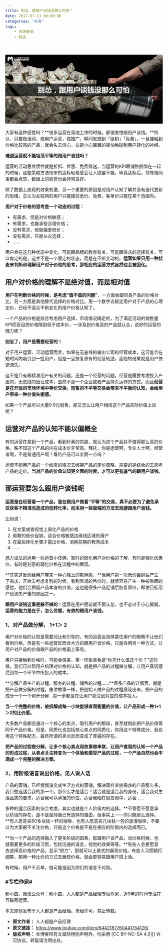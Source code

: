 ```yaml
---
title: 别怂，跟用户谈钱没那么可怕！
date: 2017-07-13 00:00:00
categories: "开发"
tags:
	- 市场营销
	- 科技

---
```


![别怂，跟用户谈钱没那么可怕！][NMJ2-2QFA-AJQI.jpg]

大家有这种感觉吗？**很多运营在落地工作的时候，都很害怕跟用户谈钱。**所以，只要做活动，做用户运营，做推广，瞬间就想到「促销」「免费」，一旦接触到价格比较高的产品，就会失去信心，总是小心翼翼的害怕触碰到用户转化的神经。

**难道运营就不能坦荡平等的跟用户谈钱吗？**

运营的活动思维惯性就是折扣、优惠、免费赠送，当运营的KPI跟销售捆绑在一起的时候，这些策略方法带来的达标轻易感会让人欲罢不能，毕竟达标后，领导跟同事都会点赞，数据上的感觉也会非常良好。

除了数据上直观的效果刺激，另一个重要的原因是对用户认知了解并没有迭代更新的思维，总认为互联网的用户只能接受低价、免费，客单价只能在某个范围内。

**用户对于价格的思考是一个动态的过程：**

 *  有需求，但是对价格敏感；
 *  有需求，也能承担合理价格；
 *  没有需求，但就偏爱低价；
 *  没有需求，只是从众选择；
 *  ……

用户会在这几种状态中变化，可能跟品牌的教育有关，可能跟需求的选择有关。可以肯定的是，这并不是一个固定的状态，而是在不断变动的。**运营如果只用一种状态来判断和理解用户对于价格的思考，那相应的运营方式自然也会被固化。**

## 用户对价格的理解不是绝对值，而是相对值 ##

**用户在判断价格的时候，是考虑“值不值的问题”**，一方面会跟同类产品的价格对比，另一方面是其他替代选择的价格对比。用一个数字去框定用户对于产品的心理定价，已经不适合不断变化的用户价格认知了。

一个产品的价格是综合考虑用户选择，市场情况确定的，为了满足活动的销售量KPI而盲目把价格降到低于成本价，一涉及到价格高的产品就认怂，说好的运营的魄力呢？

**别忘了，用户是需要经营的！**

对于用户运营、活动运营而言，如果在无底线的输出公司的经营成本，这可能会在短时间内吸引到一批用户，但是一旦恢复原有的经营轨迹，面临的结果就是用户快速流失。

这不是只有跟精准用户有关的问题，还是一个经营的问题。经营是需要考虑投入产出的，无底线的出让成本，显然不是一个企业或者产品持久运作的方式。而且**经营是在开放的市场环境中等价交换，短暂的不平等交易会带来不平衡的认知，会给用户带来一种价值失衡感。**

如果一个产品可以大量9.9元销售，那又怎么让用户相信这个产品实际价值上百呢？

## 运营对产品的认知不能以偏概全 ##

有的运营在拿到一个产品，看到朴素的包装，就认为这个产品并不值得那么高的价格，殊不知这个产品的内在成本价非常高。拜托，你是运营啊，专业人士啊，经营者啊，不是普通用户啊？看待产品可以全面一点吗？

运营不能用产品的一个维度的情况去绑架产品的定价策略，需要的是综合的去思考产品的定价。**当对产品的价值认知更全面的时候，才可以更有底气的跟用户谈钱。**

## 那运营要怎么跟用户谈钱呢 ##

**运营是在经营着一个产品，是在跟用户做着“平等”的交易，真不必要为了避免承受获客不精准而造成的低转化率，而采用一些极端的方法去规避跟用户谈钱。**

比如说：

1.  在文案或者视觉上弱化产品的价格
2.  频繁的低价促销，迎合价格敏感边缘线区域的用户
3.  在最后转化步骤才露出价格，消耗前期的教育成本
4.  ……

想方设法的运用一些运营小伎俩，暂时的弱化用户对价格的了解，有时是强化优惠价，有时是刻意的弱化价格在流程中的展现。

**其实这反而给用户带来一种心理上的欺瞒感，**当用户第一次低价尝鲜后产生了需求，开始去考虑复购的时候，看到常规的售价时，就很容易产生一种被欺瞒的感觉，他们会质疑产品本身的价值，这也是很多产品促销后恢复原价，即使目标用户也流失严重的原因之一。

**跟用户谈钱这事是躲不掉的**！运营在用户面前就不要认怂，也不必过于小心翼翼。**运营的能力是在于，怎么优雅，有效的跟用户谈钱。**

### **1、对产品做分解， 1+1＞ 2** ###

用户对价格的认知是需要对比和引导的，有的运营会选择蒙住用户的眼睛不让他们看到价格，但是有一些运营反而会大方的跟用户谈价格，只是会用另一种方式，让用户对产品的价值跟产品的价格画上等号。

用户只接触到价格时，可能会惊呆，第一印象难免是“你凭什么值这个价？”这时候，我们可以帮用户梳理对价格的认知，就是把产品的过程做分解，让用户真切感受到每一个环节中所投入的成本。

**分解产品生产的过程、服务的过程、销售的过程……**很多产品的详情页，就是把产品做分解的过程，像讲故事一样，把创始人做产品的过程展现出来，把产品的成分一个一个剥开分解…每一步都是在让用户感受到对应的成本投入。

**当一个完整的价格，被拆解成每一小块能够直观衡量的价值，让产品形成一种1+1＞2的比价感。**

大多数产品都会通过一个核心的卖点，吸引用户的眼球，甚至就借此把产品价值等同于产品价格。但是，同质化也包括核心卖点的同质化，你用这个特殊成分，我也用这个特殊配方，最终所谓的卖点反而变成了普遍的存在。

**把产品的过程做分解，让多个核心卖点用故事做串联，让用户直观的认知一个产品的形成过程，从卖点关注转变为一个体验和感受产品的过程，一个产品自然也会丰满成一个完整的解决方案。**

### **2、用阶级语言说出价格，见人说人话** ###

产品的营销，已经慢慢演变成生活方式的营销，解决同样直接需求的产品那么多，我只想选适合我的那一个。那什么才是适合？适合就是适合我的身份，适合我对生活品质的要求，适合我可以承担的价位，适合我晒在朋友圈中，适合……

多种的适合因素的综合考虑，其实也就是个人阶级内的选择。**不管愿不愿意承认阶级的存在，是不是坚持自己有选择的自由，但事实上——你只能那么选择。**有人愿意买60多块钱一杯的咖啡，也有人愿意买几块钱一包的速溶咖啡，不要以为大家都不关注价格，只是这个价格是不是在相应的阶层内的选择而已。

**当一个产品的选择融入了更多阶级的因素，那跟用户谈产品，谈价格时候，也就需要更多的阶级习惯，包括沟通的语言，视觉的效果等等。**有些人会更愿意去选择高价格的产品，显示“财力”，那就可以土豪式的展现价格。有些人习惯精打细算，那用一种比价的方式去展现价格，就会更容易跟用户搭上话。

有时候，用户不买单，很可能是因为你们的语言不对频。

### **\#专栏作家\#** ###

粉小圆，微信公众号：粉小圆，人人都是产品经理专栏作家，近9年的时间专注在互联网运营。

本文原创发布于人人都是产品经理。未经许可，禁止转载。


[NMJ2-2QFA-AJQI.jpg]: static/resources/crawler/NMJ2-2QFA-AJQI.jpg
 *  **原文作者：** 人人都是产品经理
 *  **原文链接：** https://www.toutiao.com/item/6442187760441754126/
 *  **版权声明：** 本博客所有文章除特别声明外，均采用 [CC BY-NC-SA 4.0][] 许可协议。转载请注明出处。
